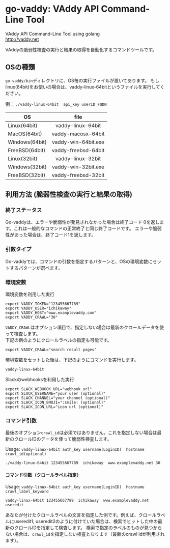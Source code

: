 
go-vaddy: VAddy API Command-Line Tool
=================================

VAddy API Command-Line Tool using golang  
http://vaddy.net

VAddyの脆弱性検査の実行と結果の取得を自動化するコマンドツールです。

## OSの種類

`go-vaddy/bin`ディレクトリに、OS毎の実行ファイルが置いてあります。
もしlinux(64bit)をお使いの場合は、vaddy-linux-64bitというファイルを実行してください。

例： `./vaddy-linux-64bit  api_key userID FQDN`

| OS            | file               | 
| ------------- |:------------------:| 
| Linux(64bit)  | vaddy-linux-64bit  |
| MacOS(64bit)  | vaddy-macosx-64bit |
| Windows(64bit)| vaddy-win-64bit.exe|
| FreeBSD(64bit)| vaddy-freebsd-64bit|
| Linux(32bit)  | vaddy-linux-32bit  |
| Windows(32bit)| vaddy-win-32bit.exe|
| FreeBSD(32bit)| vaddy-freebsd-32bit|



## 利用方法 (脆弱性検査の実行と結果の取得)

### 終了ステータス
Go-vaddyは、エラーや脆弱性が発見されなかった場合は終了コード 0を返します。これは一般的なコマンドの正常終了と同じ終了コードです。
エラーや脆弱性があった場合は、終了コード1を返します。

### 引数タイプ
Go-vaddyでは、コマンドの引数を指定するパターンと、OSの環境変数にセットするパターンが選べます。


### 環境変数 
環境変数を利用した実行


    export VADDY_TOKEN="123455667789"  
    export VADDY_USER="ichikaway"  
    export VADDY_HOST="www.examplevaddy.com"  
    export VADDY_CRAWL="30"  


`VADDY_CRAWL`はオプション項目で、指定しない場合は最新のクロールデータを使って検査します。  
下記の例のようにクロールラベルの指定も可能です。

    export VADDY_CRAWL="search result pages"  


環境変数をセットした後は、下記のようにコマンドを実行します。

    vaddy-linux-64bit


Slackのwebhooksを利用した実行

    export SLACK_WEBHOOK_URL="webhook url"
    export SLACK_USERNAME="your user (optional)"
    export SLACK_CHANNEL="your channel (optional)"
    export SLACK_ICON_EMOJI=":smile: (optional)"
    export SLACK_ICON_URL="icon url (optional)"

### コマンド引数
最後のオプション`crawl_id`は必須ではありません。これを指定しない場合は最新のクロールIDのデータを使って脆弱性検査します。

Usage: `vaddy-linux-64bit auth_key username(LoginID)  hostname crawl_id(optional)`

    ./vaddy-linux-64bit 123455667789  ichikaway  www.examplevaddy.net 30



#### コマンド引数（クロールラベル指定）
Usage: `vaddy-linux-64bit auth_key username(LoginID)  hostname crawl_label_keyword`

    vaddy-linux-64bit 123455667789  ichikaway  www.examplevaddy.net useredit

あなたが付けたクロールラベルの文言を指定した例です。例えば、クロールラベルにuseredit1, useredit2のように付けていた場合は、検索でヒットした中の最新のクロールIDを指定して検査します。
検索で指定のラベルのものが見つからない場合は、`crawl_id`を指定しない検査となります（最新のcrawl idが利用されます）。


